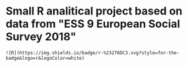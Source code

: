 # Small R analitical project based on data from "ESS 9 European Social Survey 2018"




























	![R](https://img.shields.io/badge/r-%23276DC3.svg?style=for-the-badge&logo=r&logoColor=white)
